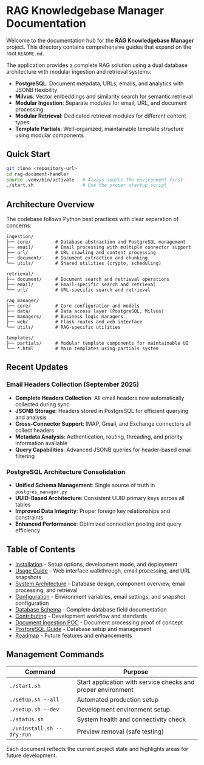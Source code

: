 # RAG Knowledgebase Manager Documentation

Welcome to the documentation hub for the **RAG Knowledgebase Manager** project. This directory contains comprehensive guides that expand on the root `README.md`.

The application provides a complete RAG solution using a dual database architecture with modular ingestion and retrieval systems:
- **PostgreSQL**: Document metadata, URLs, emails, and analytics with JSONB flexibility
- **Milvus**: Vector embeddings and similarity search for semantic retrieval
- **Modular Ingestion**: Separate modules for email, URL, and document processing
- **Modular Retrieval**: Dedicated retrieval modules for different content types
- **Template Partials**: Well-organized, maintainable template structure using modular components

## Quick Start

```bash
git clone <repository-url>
cd rag-document-handler
source .venv/bin/activate   # Always source the environment first
./start.sh                  # Use the proper startup script
```

## Architecture Overview

The codebase follows Python best practices with clear separation of concerns:

```
ingestion/
├── core/         # Database abstraction and PostgreSQL management
├── email/        # Email processing with multiple connector support
├── url/          # URL crawling and content processing
├── document/     # Document extraction and chunking
└── utils/        # Shared utilities (crypto, scheduling)

retrieval/
├── document/     # Document search and retrieval operations
├── email/        # Email-specific search and retrieval
└── url/          # URL-specific search and retrieval

rag_manager/
├── core/         # Core configuration and models
├── data/         # Data access layer (PostgreSQL, Milvus)
├── managers/     # Business logic managers
├── web/          # Flask routes and web interface
└── utils/        # RAG-specific utilities

templates/
├── partials/     # Modular template components for maintainable UI
└── *.html        # Main templates using partials system
```

## Recent Updates

### Email Headers Collection (September 2025)
- **Complete Headers Collection**: All email headers now automatically collected during sync
- **JSONB Storage**: Headers stored in PostgreSQL for efficient querying and analysis
- **Cross-Connector Support**: IMAP, Gmail, and Exchange connectors all collect headers
- **Metadata Analysis**: Authentication, routing, threading, and priority information available
- **Query Capabilities**: Advanced JSONB queries for header-based email filtering

### PostgreSQL Architecture Consolidation
- **Unified Schema Management**: Single source of truth in `postgres_manager.py`
- **UUID-Based Architecture**: Consistent UUID primary keys across all tables
- **Improved Data Integrity**: Proper foreign key relationships and constraints
- **Enhanced Performance**: Optimized connection pooling and query efficiency

## Table of Contents

- [Installation](installation.md) - Setup options, development mode, and deployment
- [Usage Guide](usage.md) - Web interface walkthrough, email processing, and URL snapshots
- [System Architecture](architecture.md) - Database design, component overview, email processing, and retrieval
- [Configuration](configuration.md) - Environment variables, email settings, and snapshot configuration
- [Database Schema](database-schema.md) - Complete database field documentation
- [Contributing](contributing.md) - Development workflow and standards
- [Document Ingestion POC](document-ingest-poc.md) - Document processing proof of concept
- [PostgreSQL Guide](postgresql_guide.md) - Database setup and management
- [Roadmap](roadmap.md) - Future features and enhancements

## Management Commands

| Command | Purpose |
|---------|---------|
| `./start.sh` | Start application with service checks and proper environment |
| `./setup.sh --all` | Automated production setup |
| `./setup.sh --dev` | Development environment setup |
| `./status.sh` | System health and connectivity check |
| `./uninstall.sh --dry-run` | Preview removal (safe testing) |



Each document reflects the current project state and highlights areas for future development.
